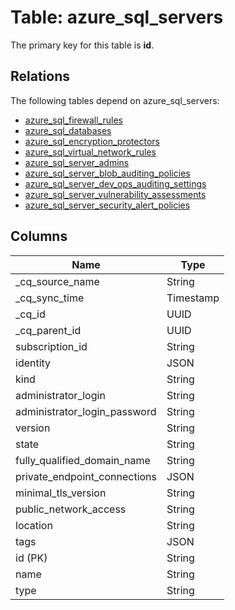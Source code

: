 # Table: azure_sql_servers



The primary key for this table is **id**.

## Relations
The following tables depend on azure_sql_servers:
  - [azure_sql_firewall_rules](azure_sql_firewall_rules.md)
  - [azure_sql_databases](azure_sql_databases.md)
  - [azure_sql_encryption_protectors](azure_sql_encryption_protectors.md)
  - [azure_sql_virtual_network_rules](azure_sql_virtual_network_rules.md)
  - [azure_sql_server_admins](azure_sql_server_admins.md)
  - [azure_sql_server_blob_auditing_policies](azure_sql_server_blob_auditing_policies.md)
  - [azure_sql_server_dev_ops_auditing_settings](azure_sql_server_dev_ops_auditing_settings.md)
  - [azure_sql_server_vulnerability_assessments](azure_sql_server_vulnerability_assessments.md)
  - [azure_sql_server_security_alert_policies](azure_sql_server_security_alert_policies.md)

## Columns
| Name          | Type          |
| ------------- | ------------- |
|_cq_source_name|String|
|_cq_sync_time|Timestamp|
|_cq_id|UUID|
|_cq_parent_id|UUID|
|subscription_id|String|
|identity|JSON|
|kind|String|
|administrator_login|String|
|administrator_login_password|String|
|version|String|
|state|String|
|fully_qualified_domain_name|String|
|private_endpoint_connections|JSON|
|minimal_tls_version|String|
|public_network_access|String|
|location|String|
|tags|JSON|
|id (PK)|String|
|name|String|
|type|String|
